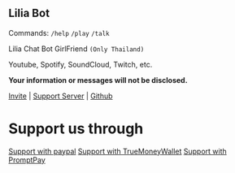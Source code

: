 ## Lilia Bot 

Commands: `/help` `/play` `/talk`

Lilia Chat Bot GirlFriend `(Only Thailand)`

Youtube, Spotify, SoundCloud, Twitch, etc.

**Your information or messages will not be disclosed.**

[Invite](https://discord.com/api/oauth2/authorize?client_id=861582205028794418&scope=bot+applications.commands&permissions=1479548984) | [Support Server](https://discord.gg/24m8yyRF5g) | [Github](https://github.com/Masuru-Project)



# Support us through

[Support with paypal](/topup.md)
[Support with TrueMoneyWallet](/topup.md)
[Support with PromptPay](/topup.md)